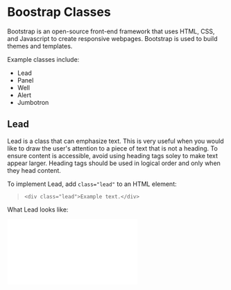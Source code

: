 # Boostrap Classes

Bootstrap is an open-source front-end framework that uses HTML, CSS, and Javascript to create responsive webpages. Bootstrap is used to build themes and templates.

Example classes include:

* Lead
* Panel
* Well
* Alert
* Jumbotron

## Lead

Lead is a class that can emphasize text. This is very useful when you would like to draw the user's attention to a piece of text that is not a heading. To ensure content is accessible, avoid using heading tags soley to make text appear larger. Heading tags should be used in logical order and only when they head content.

To implement Lead, add `class="lead"` to an HTML element:

> `<div class="lead">Example text.</div>`

What Lead looks like:

![text with lead class compared with unstyled paragraph text and an h2 heading](images/lead.md)
